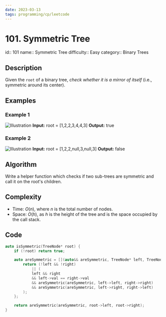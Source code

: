 ```yaml
---
date: 2023-03-13
tags: programming/cp/leetcode
---
```


# 101. Symmetric Tree 

id:: 101
name:: Symmetric Tree
difficulty:: Easy
category:: Binary Trees

## Description
Given the `root` of a binary tree, _check whether it is a mirror of itself_ (i.e., symmetric around its center).

## Examples
### Example 1
![Illustration](https://assets.leetcode.com/uploads/2021/02/19/symtree1.jpg)
**Input:** root = [1,2,2,3,4,4,3]
**Output:** true

### Example 2
![Illustration](https://assets.leetcode.com/uploads/2021/02/19/symtree2.jpg)
**Input:** root = [1,2,2,null,3,null,3]
**Output:** false

## Algorithm
Write a helper function which checks if two sub-trees are symmetric and call it on the root's children.

## Complexity
- Time: $O(n)$, where $n$ is the total number of nodes.
- Space: $O(h)$, as $h$ is the height of the tree and is the space occupied by the call stack.

## Code
```cpp
auto isSymmetric(TreeNode* root) {
	if (!root) return true;

	auto areSymmetric = [](auto&& areSymmetric, TreeNode* left, TreeNode* right) -> bool {
		return (!left && !right)
			|| (
			left && right
			&& left->val == right->val
			&& areSymmetric(areSymmetric, left->left, right->right)
			&& areSymmetric(areSymmetric, left->right, right->left)
		);
	};

	return areSymmetric(areSymmetric, root->left, root->right);
}
```